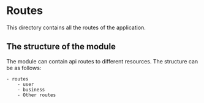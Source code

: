 # Routes

This directory contains all the routes of the application.

## The structure of the module

The module can contain api routes to different resources. The structure can be as follows:

    - routes
        - user
        - business
        - Other routes
